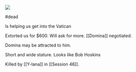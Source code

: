 ![](https://blogger.googleusercontent.com/img/b/R29vZ2xl/AVvXsEgWjJrzBOK5wRdeDdlUbKuLaLq4E-0ZRUg8le-gnzFyvto08rXL7VGcKbnmjFlWxg7romNI55hjs14ddc4u-OHl8uIfx5YesukxJHZffMo-a7ojecBnkkW0UX2g-ysI5Hh40aUKnYXdN_J0/s1600/Eddie03.JPG)

#dead

Is helping us get into the Vatican

Extorted us for $600. Will ask for more.  [[Domina]] negotiated.

Domina may be attracted to him.

Short and wide stature. Looks like Bob Hoskins

Killed by [[Y-lana]] in [[Session 46]].




